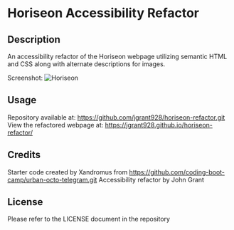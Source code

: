 # Horiseon Accessibility Refactor

## Description

An accessibility refactor of the Horiseon webpage utilizing semantic HTML and CSS along with alternate descriptions for images. 

Screenshot:
![Horiseon](/Users/johngrant/Desktop/Horiseon-Screenshot.png)

## Usage

Repository available at: https://github.com/jgrant928/horiseon-refactor.git
View the refactored webpage at: https://jgrant928.github.io/horiseon-refactor/

## Credits

Starter code created by Xandromus from https://github.com/coding-boot-camp/urban-octo-telegram.git
Accessibility refactor by John Grant

## License

Please refer to the LICENSE document in the repository
